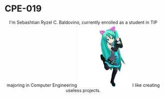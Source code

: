 # CPE-019


<p align="center">
  I'm Sebashtian Ryzel C. Baldovino, currently enrolled as a student in TIP majoring in Computer Engineering
  <img src="https://github.com/Ryzelz/CPE-019/blob/main/dancing-anime-dancing-girl.gif">
  I like creating useless projects.
</p>
